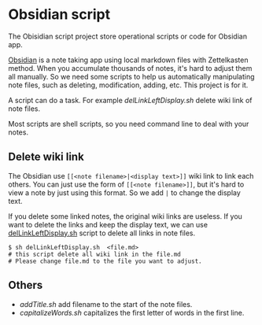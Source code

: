 # Obsidian script

The Obisidian script project store operational scripts or code for Obsidian app.

[Obsidian](https://obsidian.md) is a note taking app using local markdown files with Zettelkasten method. When you accumulate thousands of notes, it's hard to adjust them all manually. So we need some scripts to help us automatically manipulating note files, such as deleting, modification, adding, etc. This project is for it. 

A script can do a task. For example _delLinkLeftDisplay.sh_ delete wiki link of note files.

Most scripts are shell scripts, so you need command line to deal with your notes.

## Delete wiki link 

The Obsidian use `[[<note filename>|<display text>]]` wiki link to link each others. You can just use the form of `[[<note filename>]]`, but it's hard to view a note by just using this format. So we add `|` to change the display text. 

If you delete some linked notes, the original wiki links are useless. If you want to delete the links and keep the display text, we can use [delLinkLeftDisplay.sh](/src/delLinkLeftDisplay.sh) script to delete all links in note files. 

```  shell
$ sh delLinkLeftDisplay.sh  <file.md>
# this script delete all wiki link in the file.md 
# Please change file.md to the file you want to adjust.
```

## Others

- _addTitle.sh_ add filename to the start of the note files. 
- _capitalizeWords.sh_ capitalizes the first letter of words in the first line.